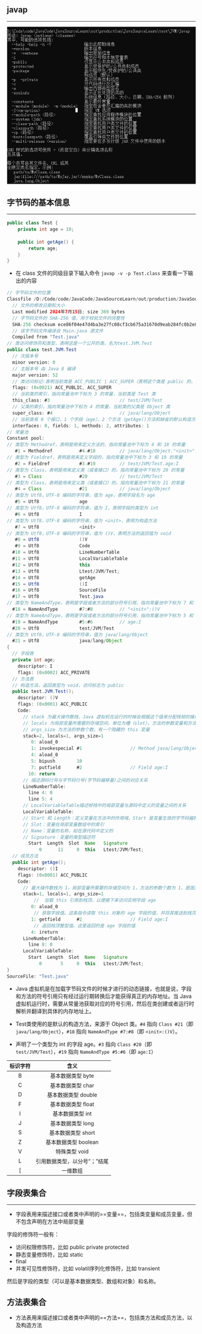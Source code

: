 ## javap

------

![image-20240715171332888](javap和字节码.assets/image-20240715171332888.png)

## 字节码的基本信息

------

```java
public class Test {
    private int age = 10;

    public int getAge() {
        return age;
    }
}
```

- 在 class 文件的同级目录下输入命令 `javap -v -p Test.class` 来查看一下输出的内容

```java
// 字节码文件的位置
Classfile /D:/Code/code/JavaCode/JavaSourceLearn/out/production/JavaSourceLearn/test/JVM/Test.class
  // 文件的修改日期和大小
  Last modified 2024年7月15日; size 369 bytes
  // 字节码文件的 SHA-256 值，用于校验文件的完整性
  SHA-256 checksum ece86f04e47d4ba3e27fc08cf3cb675a31670d9eab284fc0b2e8487ed8ed1c73
  // 该字节码文件编译自 Main.java 源文件
  Compiled from "Test.java"
// 类访问修饰符和类型，表明这是一个公开的类，名为test.JVM.Test
public class test.JVM.Test
  // 次版本号
  minor version: 0
  // 主版本号 由 Java 8 编译
  major version: 52
  // 类访问标记:表明当前类是 ACC_PUBLIC | ACC_SUPER（表明这个类是 public 的，并且使用了 super 关键字）。
  flags: (0x0021) ACC_PUBLIC, ACC_SUPER
  // 当前类的索引，指向常量池中下标为 3 的常量，当前类是 Test 类
  this_class: #3                          // test/JVM/Test
  // 父类的索引，指向常量池中下标为 4 的常量，当前类的父类是 Object 类
  super_class: #4                         // java/lang/Object
  // 当前类有 0 个接口，1 个字段（age），2 个方法（getAge()方法和缺省的默认构造方法），1 个属性（该类仅有的一个属性是 SourceFIle，包含了源码文件的信息）。
  interfaces: 0, fields: 1, methods: 2, attributes: 1   
// 常量池
Constant pool:
// 类型为 Methodref，表明是用来定义方法的，指向常量池中下标为 4 和 18 的常量
   #1 = Methodref          #4.#18         // java/lang/Object."<init>":()V
// 类型为 Fieldref，表明是用来定义字段的，指向常量池中下标为 3 和 19 的常量
   #2 = Fieldref           #3.#19         // test/JVM/Test.age:I
// 类型为 Class，表明是用来定义类（或者接口）的，指向常量池中下标为 20 的常量
   #3 = Class              #20            // test/JVM/Test
// 类型为 Class，表明是用来定义类（或者接口）的，指向常量池中下标为 21 的常量
   #4 = Class              #21            // java/lang/Object
// 类型为 Utf8，UTF-8 编码的字符串，值为 age，表明字段名为 age
   #5 = Utf8               age
// 类型为 Utf8，UTF-8 编码的字符串，值为 I，表明字段的类型为 int
   #6 = Utf8               I
// 类型为 Utf8，UTF-8 编码的字符串，值为 <init>，表明为构造方法
   #7 = Utf8               <init>
// 类型为 Utf8，UTF-8 编码的字符串，值为 ()V，表明方法的返回值为 void
   #8 = Utf8               ()V
   #9 = Utf8               Code
  #10 = Utf8               LineNumberTable
  #11 = Utf8               LocalVariableTable
  #12 = Utf8               this
  #13 = Utf8               Ltest/JVM/Test;
  #14 = Utf8               getAge
  #15 = Utf8               ()I
  #16 = Utf8               SourceFile
  #17 = Utf8               Test.java
// 类型为 NameAndType，表明是字段或者方法的部分符号引用，指向常量池中下标为 7 和 8 的常量
  #18 = NameAndType        #7:#8          // "<init>":()V
// 类型为 NameAndType，表明是字段或者方法的部分符号引用，指向常量池中下标为 5 和 6 的常量
  #19 = NameAndType        #5:#6          // age:I
  #20 = Utf8               test/JVM/Test
// 类型为 Utf8，UTF-8 编码的字符串，值为 java/lang/Object
  #21 = Utf8               java/lang/Object
{
  // 字段表
  private int age;
    descriptor: I
    flags: (0x0002) ACC_PRIVATE
  // 方法表
  // 构造方法，返回类型为 void，访问标志为 public
  public test.JVM.Test();
    descriptor: ()V
    flags: (0x0001) ACC_PUBLIC
    Code:
      // stack 为最大操作数栈，Java 虚拟机在运行的时候会根据这个值来分配栈帧的操作数栈深度
      // locals 为局部变量所需要的存储空间，单位为槽（slot），方法的参数变量和方法内的局部变量都会存储在局部变量表中；局部变量表的容量以变量槽为最小单位，一个变量槽可以存放一个 32 位以内的数据类型，比如 boolean、byte、char、short、int、float、reference 和 returnAddress 类型；局部变量表所需的容量大小是在编译期间完成计算的，大小由编译器决定；对于实例方法（如构造方法），局部变量表的第一个位置（索引 0）总是用于存储 this 引用
      // args_size 为方法的参数个数，有一个隐藏的 this 变量
      stack=2, locals=1, args_size=1
         0: aload_0
         1: invokespecial #1                  // Method java/lang/Object."<init>":()V
         4: aload_0
         5: bipush        10
         7: putfield      #2                  // Field age:I
        10: return
      // 描述源码行号与字节码行号(字节码偏移量)之间的对应关系
      LineNumberTable:
        line 4: 0
        line 5: 4
      // LocalVariableTable描述帧栈中的局部变量与源码中定义的变量之间的关系
      LocalVariableTable:
      // Start 和 Length：定义变量在方法中的作用域。Start 是变量生效的字节码偏移量，Length 是它保持活动的长度。
      // Slot：变量在局部变量数组中的索引
      // Name：变量的名称，如在源代码中定义的
      // Signature：变量的类型描述符
        Start  Length  Slot  Name   Signature
            0      11     0  this   Ltest/JVM/Test;
  // 成员方法
  public int getAge();
    descriptor: ()I
    flags: (0x0001) ACC_PUBLIC
    Code:
      // 最大操作数栈为 1，局部变量所需要的存储空间为 1，方法的参数个数为 1，是因为局部变量只有一个隐藏的 this，并且字节码指令中只执行了一次 aload_0
      stack=1, locals=1, args_size=1
          //  加载 this 引用到栈顶，以便接下来访问实例字段 age
         0: aload_0
          // 获取字段值。这条指令读取 this 对象的 age 字段的值，并将其推送到栈顶。#2 是对常量池中的字段引用。
         1: getfield      #2                  // Field age:I
          // 返回栈顶整型值。这里返回的是 age 字段的值
         4: ireturn
      LineNumberTable:
        line 8: 0
      LocalVariableTable:
        Start  Length  Slot  Name   Signature
            0       5     0  this   Ltest/JVM/Test;
}
SourceFile: "Test.java"
```

- Java 虚拟机是在加载字节码文件的时候才进行的动态链接，也就是说，字段和方法的符号引用只有经过运行期转换后才能获得真正的内存地址。当 Java 虚拟机运行时，需要从常量池获取对应的符号引用，然后在类创建或者运行时解析并翻译到具体的内存地址上。

- Test类使用的是默认的构造方法，来源于 Object 类。`#4` 指向 `Class #21`（即 `java/lang/Object`），`#18` 指向 `NameAndType #7:#8`（即 `<init>:()V`）。

- 声明了一个类型为 int 的字段 age。`#3` 指向 `Class #20`（即 `test/JVM/Test`），`#19` 指向 `NameAndType #5:#6`（即 `age:I`）

| 标识字符 |             含义             |
| :------: | :--------------------------: |
|    B     |      基本数据类型 byte       |
|    C     |      基本数据类型 char       |
|    D     |     基本数据类型 double      |
|    F     |      基本数据类型 float      |
|    I     |       基本数据类型 int       |
|    J     |      基本数据类型 long       |
|    S     |      基本数据类型 short      |
|    Z     |     基本数据类型 boolean     |
|    V     |        特殊类型 void         |
|    L     | 引用数据类型，以分号“；”结尾 |
|    [     |           一维数组           |

## 字段表集合

------

- 字段表用来描述接口或者类中声明的==变量==，包括类变量和成员变量，但不包含声明在方法中局部变量

字段的修饰符一般有：

- 访问权限修饰符，比如 public private protected
- 静态变量修饰符，比如 static
- final
- 并发可见性修饰符，比如 volatil序列化修饰符，比如 transient

然后是字段的类型（可以是基本数据类型、数组和对象）和名称。

## 方法表集合

- 方法表用来描述接口或者类中声明的==方法==，包括类方法和成员方法，以及构造方法




















